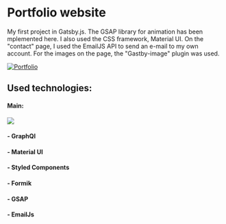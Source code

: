 # Portfolio website
My first project in Gatsby.js. The GSAP library for animation has been mplemented here. I also used the CSS framework, Material UI. On the
"contact" page, I used the EmailJS API to send an e-mail to my own account.
For the images on the page, the "Gastby-image" plugin was used.

[![Portfolio](https://i.ibb.co/Wt84DHP/portfolio.jpg "Portfolio")](https://jakubimiolczyk.gatsbyjs.io/ "Portfolio")

## Used technologies: 
#### Main: 
![](https://i.ibb.co/Y3Rbp3Q/Gatsby.png)

#### - GraphQl
#### - Material UI
#### - Styled Components
#### - Formik
#### - GSAP
#### - EmailJs





